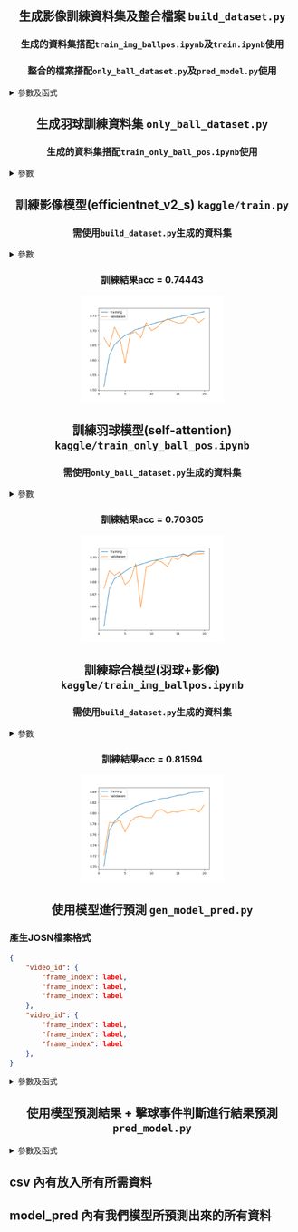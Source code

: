 ##  <div align="center">生成影像訓練資料集及整合檔案 ```build_dataset.py``` </div>
### <div align="center">生成的資料集搭配```train_img_ballpos.ipynb```及```train.ipynb```使用 </div>
### <div align="center">整合的檔案搭配```only_ball_dataset.py```及```pred_model.py```使用 </div>
<details>
<summary>參數及函式</summary>

```python
config = Namespace(
    path_setting = Namespace(
        data_path = '',         # 訓練資料路徑
        dataset_path = '',      # 生成訓練集路徑
        ball_data_folder = '',  # TrackNet資料路徑
    ),
    labels_setting = Namespace(
        pick_hit_frame = 1,         # 擊球幀範圍
        pick_non_hit_frame = [-1,1],# 擊球前後範圍   
        valid_random_factor = 2,    # Valid 非擊球動作的比例
    ),
    # img setting
    imgs_setting = Namespace(
        homography = True,          # 是否要做透視轉換
        new_image_size = (330,150), # 輸出影像大小 (透視轉換為True才會需要)
        img_size  = (1280 , 720),   # 輸入影像大小
        crop_top = (200 , 100),     # 裁切範圍 (透視轉換為True時不會裁切)
        crop_bottom = (200 , 0),    # 裁切範圍 (透視轉換為True時不會裁切)
        resize_factor = 4 ,         # 圖片縮小比例 (透視轉換為True時不會縮小)
    )
)
```

### ```get_labels_and_frame()``` 會產生資料集 同時可以透過多執行緒來加速
```python
# 多執行續產生資料集
CPU_Core_num = 6
pool = Pool(processes = CPU_Core_num) 
pool.starmap(get_labels_and_frame, zip(
        data_folder_list , 
        imgs_folder_list , 
        labels_folder_list , 
        repeat(Namespace(labels_setting = config.labels_setting , imgs_setting = config.imgs_setting))) , 
        chunksize = int(len(data_folder_list) / CPU_Core_num))
```
### ``` concat_ball_pos_files() ``` 會將TrackNet個別輸出的csv檔合成一個csv檔案
### ``` concat_hit_labels_files() ``` 會將原本訓練資料的csv檔合成一個csv檔案

</details>

##  <div align="center">生成羽球訓練資料集 ```only_ball_dataset.py```</div>
### <div align="center">生成的資料集搭配```train_only_ball_pos.ipynb```使用 <div>
<details>
<summary>參數</summary>


```python
# TrackNet資料路徑 (需經過build_dataset.py的concat_ball_pos_files()合成一份檔案)
all_ball_pos = pd.read_csv("") 
# 影片資料路徑 (需經過build_dataset.py的concat_hit_labels_files()合成一份檔案)
all_hit_labels = pd.read_csv("")
hit_range = 7   # 擊球幀的前後hit_range幀視為擊球動作 
f_range = 15    # 擊球幀要加入前後f_range幀羽球位置作為資料 
```

</details>

##  <div align="center">訓練影像模型(efficientnet_v2_s) ```kaggle/train.py``` </div>
### <div align="center">需使用```build_dataset.py```生成的資料集 </div>

<details>
<summary>參數</summary>

```python
# Data Augmentation
train_tfm = transforms.Compose([
    transforms.Resize(image_size),
    transforms.RandomAdjustSharpness(1.5, p=0.5),
    transforms.RandomHorizontalFlip(p=0.5),
    transforms.RandomRotation(10),
    transforms.RandomAutocontrast(p=0.5),
    transforms.ColorJitter(0.2,0.2,0.2,0.05),
    transforms.ToTensor(),
    transforms.RandomErasing(p=0.5,scale=(0.005,0.015),value=(1,1,1)),
])
# 訓練參數
batch_size = 32
n_epochs = 20
patience = 10   # 幾個epoch模型沒有進步就提早結束
criterion = nn.CrossEntropyLoss(label_smoothing = 0.05)
optimizer = torch.optim.Adam(model.parameters(), lr=0.0003, weight_decay=1e-5)
_exp_name = "hit_model" # best_model的名稱
nb_classes = 3          # 有幾個class
```
</details>

###  <div align="center">訓練結果acc = 0.74443</div>
<div align="center">
    <img src="./image/only_image_acc.png" height=50% , width=50%> 
</div>

##  <div align="center">訓練羽球模型(self-attention) ```kaggle/train_only_ball_pos.ipynb``` </div>
### <div align="center">需使用```only_ball_dataset.py```生成的資料集 </div>

<details>
<summary>參數</summary>

```python
# 模型參數
self.ball_prefc = nn.LazyLinear(256)
self.ball_attention = nn.TransformerEncoderLayer(256 , 1 , dim_feedforward = 256 , dropout=0.15 , batch_first = True)
self.ball_fc = nn.LazyLinear(nb_classes)

# 訓練參數
nb_classes = 2  # 有幾個class
batch_size = 32
n_epochs = 20   
patience = 10   # 幾個epoch模型沒有進步就提早結束
criterion = nn.CrossEntropyLoss(label_smoothing = 0.05)
optimizer = torch.optim.Adam(model.parameters(), lr=0.0003, weight_decay=1e-5)
_exp_name = "hit_model" # best_model的名稱
```
</details>

###  <div align="center">訓練結果acc = 0.70305</div>
<div align="center">
    <img src="./image/only_ball_acc.png" height=50% , width=50%> 
</div>


##  <div align="center">訓練綜合模型(羽球+影像) ```kaggle/train_img_ballpos.ipynb``` </div>
### <div align="center">需使用```build_dataset.py```生成的資料集 </div>

<details>
<summary>參數</summary>

```python
# Data Augmentation
train_tfm = transforms.Compose([
    transforms.Resize(image_size),
    transforms.RandomAdjustSharpness(1.5, p=0.5),
    transforms.RandomHorizontalFlip(p=0.5),
    transforms.RandomRotation(10),
    transforms.RandomAutocontrast(p=0.5),
    transforms.ColorJitter(0.2,0.2,0.2,0.05),
    transforms.ToTensor(),
    transforms.RandomErasing(p=0.5,scale=(0.005,0.015),value=(1,1,1)),
])
# 模型參數
self.cnn_fc = nn.Linear(1000 , nb_classes)
self.ball_prefc = nn.LazyLinear(100)
self.ball_attention = nn.TransformerEncoderLayer(100 , 1 , dim_feedforward = 128 , dropout=0.15 , batch_first = True)
self.ball_fc = nn.LazyLinear(nb_classes)
self.fin_fc = nn.LazyLinear(nb_classes)

# 訓練參數
nb_classes = 2  # 有幾個class
batch_size = 32
n_epochs = 20   
patience = 10   # 幾個epoch模型沒有進步就提早結束
criterion = nn.CrossEntropyLoss(label_smoothing = 0.05)
optimizer = torch.optim.Adam(model.parameters(), lr=0.0003, weight_decay=1e-5)
_exp_name = "hit_model" # best_model的名稱
```
</details>

###  <div align="center">訓練結果acc = 0.81594</div>
<div align="center">
    <img src="./image/image_with_ball_acc.png" height=50% , width=50%> 
</div>


##  <div align="center">使用模型進行預測 ```gen_model_pred.py``` </div>
### 產生JOSN檔案格式
```json
{
    "video_id": {
        "frame_index": label,
        "frame_index": label,
        "frame_index": label
    },
    "video_id": {
        "frame_index": label,
        "frame_index": label,
        "frame_index": label
    },
}
```
<details>
<summary>參數及函式</summary>

```python
# 只有羽球的模型(train_only_ball_pos.ipynb)引入的函式
from utils.get_model_pred import build_model , get_model_pred
# 羽球+影像的模型(train_img_ballpos.ipynb)引入的函式
from utils.get_model_pred_with_frame import build_model , get_model_pred

# TrackNet資料路徑 (需經過build_dataset.py的concat_ball_pos_files()合成一份檔案)
all_ball = pd.read_csv(f"") 

# 只有羽球的模型
model_pred = get_model_pred(model , all_ball[all_ball['VideoName'] == vid])
# 羽球+影像的模型需額外給予影片位置
model_pred = get_model_pred(model , all_ball[all_ball['VideoName'] == vid], 
                        f"./data/part1/train/{str(vid).rjust(5,'0')}/{str(vid).rjust(5,'0')}.mp4")
```

</details>

##  <div align="center">使用模型預測結果 + 擊球事件判斷進行結果預測 ```pred_model.py``` </div>

<details>
<summary>參數及函式</summary>

### ```get_confusion_matrix()``` 用於回測訓練資料
```python
# 影片資料路徑 (需經過build_dataset.py的concat_hit_labels_files()合成一份檔案)
all_hit_labels = pd.read_csv(f"") 
# 模型預測資料路徑 (需經過gen_model_pred.py生成)
with open(f"") as f:
    all_model_pred_with_img = json.load(f)

# TrackNet羽球的路徑
ball_csv = f"./data/ball_pred_V2{smooth}/{str(vid).rjust(5,'0')}_ball.csv"

smooth = ""     # 羽球位置是否經過smooth
state = "test"  # 現在要進行預測的資料
result.to_csv("" , index=False) # 預測結果的檔名
```
</details>

## csv 內有放入所有所需資料
## model_pred 內有我們模型所預測出來的所有資料